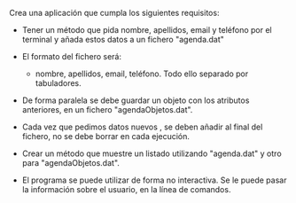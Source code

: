 Crea una aplicación que cumpla los siguientes requisitos:

* Tener un método que pida nombre, apellidos, email y teléfono por el terminal y añada estos datos a un fichero "agenda.dat"

* El formato del fichero será:
    - nombre, apellidos, email, teléfono.
    Todo ello separado por tabuladores.

* De forma paralela se debe guardar un objeto con los atributos anteriores, en un fichero "agendaObjetos.dat".

* Cada vez que pedimos datos nuevos , se deben añadir al final del fichero, no se debe borrar en cada ejecución.

* Crear un método que muestre un listado utilizando "agenda.dat" y otro para "agendaObjetos.dat".

* El programa se puede utilizar de forma no interactiva. Se le puede pasar la información sobre el usuario, en la línea de comandos.
